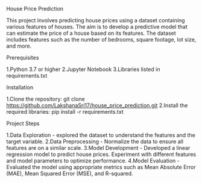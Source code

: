House Price Prediction

This project involves predicting house prices using a dataset containing various features of houses. The aim is to develop a predictive model that can estimate the price of a house based on its features. The dataset includes features such as the number of bedrooms, square footage, lot size, and more.

Prerequisites
  

   1.Python 3.7 or higher
   2.Jupyter Notebook
   3.Libraries listed in requirements.txt

Installation

   1.Clone the repository: git clone https://github.com/LakshanaSri17/house_price_prediction.git
   2.Install the required libraries: pip install -r requirements.txt

Project Steps

  1.Data Exploration - explored the dataset to understand the features and the target variable.
  2.Data Preprocessing - Normalize the data to ensure all features are on a similar scale.
  3.Model Development - Developed a linear regression model to predict house prices. Experiment with different features and model parameters to optimize performance.
  4.Model Evaluation - Evaluated the model using appropriate metrics such as Mean Absolute Error (MAE), Mean Squared Error (MSE), and R-squared.
